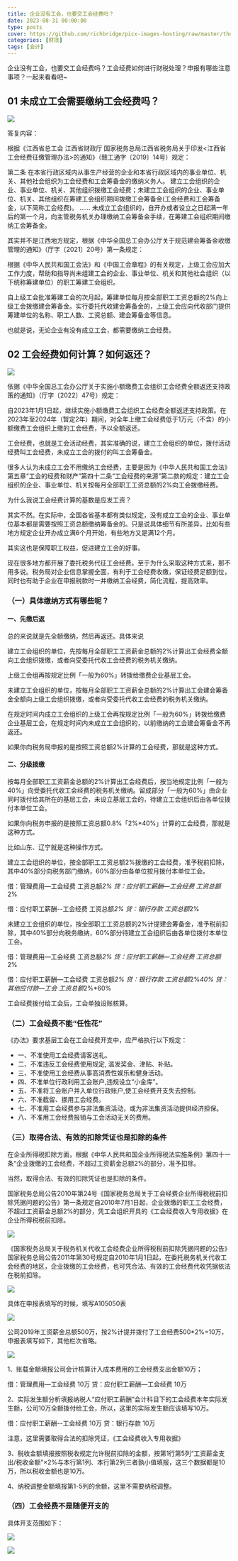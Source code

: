 ```yaml
---
title: 企业没有工会，也要交工会经费吗？
date: 2023-08-31 00:00:00
type: posts
cover: https://github.com/richbridge/picx-images-hosting/raw/master/thumbnail/财技.jpg
categories: [财技]
tags: [会计]
---
```

企业没有工会，也要交工会经费吗？工会经费如何进行财税处理？申报有哪些注意事项？一起来看看吧~

## 01 未成立工会需要缴纳工会经费吗？

![](https://img.richfan.site/finance/accounting/企业没有工会也要交工会经费吗/企业没有工会，也要交工会经费吗？_1.webp)

答复内容：

根据《江西省总工会 江西省财政厅 国家税务总局江西省税务局关于印发<江西省工会经费征缴管理办法>的通知》（赣工通字〔2019〕14号）规定：

第二条 在本省行政区域内从事生产经营的企业和本省行政区域内的事业单位、机关、其他社会组织为工会经费和工会筹备金的缴纳义务人。
建立工会组织的企业、事业单位、机关、其他组织拨缴工会经费；未建立工会组织的企业、事业单位、机关、其他组织在筹建工会组织期间拨缴工会筹备金(工会经费和工会筹备金，以下简称工会经费)。
……
未成立工会组织的，自开办或者设立之日起满一年后的第一个月，向主管税务机关办理缴纳工会筹备金手续，在筹建工会组织期间缴纳工会筹备金。

其实并不是江西地方规定，根据《中华全国总工会办公厅关于规范建会筹备金收缴管理的通知》（厅字〔2021〕20号）第一条规定：

根据《中华人民共和国工会法》和《中国工会章程》的有关规定，上级工会应加大工作力度，帮助和指导尚未组建工会的企业、事业单位、机关和其他社会组织（以下统称筹建单位）的职工筹建工会组织。

自上级工会批准筹建工会的次月起，筹建单位每月按全部职工工资总额的2%向上级工会拨缴建会筹备金。实行委托代收建会筹备金的，上级工会应向代收部门提供筹建单位的名称、职工人数、工资总额、建会筹备金等信息。

也就是说，无论企业有没有成立工会，都需要缴纳工会经费。

## 02 工会经费如何计算？如何返还？

![](https://img.richfan.site/finance/accounting/企业没有工会也要交工会经费吗/企业没有工会，也要交工会经费吗？_2.webp)

依据《中华全国总工会办公厅关于实施小额缴费工会组织工会经费全额返还支持政策的通知》（厅字〔2022〕47号）规定：

自2023年1月1日起，继续实施小额缴费工会组织工会经费全额返还支持政策。在2023年至2024年（暂定2年）期间，对全年上缴工会经费低于1万元（不含）的小额缴费工会组织上缴的工会经费，予以全额返还。

工会经费，也就是工会活动经费，其实准确的说，建立工会组织的单位，拨付活动经费叫工会经费，未成立工会的拨付的叫工会筹备金。

很多人认为未成立工会不用缴纳工会经费，主要是因为《中华人民共和国工会法》第五章“工会的经费和财产”第四十二条“工会经费的来源”第二款的规定：建立工会组织的企业、事业单位、机关按每月全部职工工资总额的2%向工会拨缴经费。

为什么我说工会经费计算的基数是应发工资？

其实不然。在实际中，全国各省基本都有类似规定，没有成立工会的企业、事业单位基本都是需要按照工资总额缴纳筹备金的。只是说具体细节有所差异，比如有些地方规定企业开办成立满6个月开始，有些地方又是满12个月。

其实这也是保障职工权益，促进建立工会的好事。

现在很多地方都开展了委托税务代征工会经费。至于为什么采取这种方式来，那不用多说。税务局对企业信息掌握全面，有利于工会经费收缴，保证经费足额到位，同时也有助于企业在申报税款时一并缴纳工会经费，简化流程，提高效率。



### （一）具体缴纳方式有哪些呢？


#### 一、先缴后返

总的来说就是先全额缴纳，然后再返还。具体来说

建立工会组织的单位，先按每月全部职工工资薪金总额的2%计算出工会经费全额向工会组织拨缴，或者向受委托代收工会经费的税务机关缴纳。
 
上级工会组再按规定比例「一般为60%」转拨给缴费企业基层工会。
 
未建立工会组织的单位，按每月全部职工工资薪金总额的2%计算出工会建会筹备金全额向上级工会组织拨缴，或者向受委托代收工会经费的税务机关缴纳。
 
在规定时间内成立工会组织的上级工会再按规定比例「一般为60%」转拨给缴费企业基层工会，在规定时间内未成立工会组织的，以前缴纳的工会建会筹备金不再返还。

如果你向税务局申报的是按照工资总额2%计算的工会经费，那就是这种方式。
 
#### 二、分级拨缴

按每月全部职工工资薪金总额的2%计算出工会经费后，按当地规定比例「一般为40%」向受委托代收工会经费的税务机关缴纳。留成部分「一般为60%」由企业同时拨付给其所在的基层工会，未设立基层工会的，待建立工会组织后由各单位拨付本单位工会。

如果你向税务申报的是按照工资总额0.8%「2%*40%」计算的工会经费，那就是这种方式。 

比如山东、辽宁就是这种操作方式。

建立工会组织的单位，按全部职工工资总额2%拨缴的工会经费，准予税前扣除，其中40%部分向税务部门缴纳，60%部分由各单位按月拨付本单位工会。

借：管理费用—工会经费    工资总额*2%
贷：应付职工薪酬—工会经费   工资总额*2%

借：应付职工薪酬--工会经费  工资总额*2%
贷：银行存款  工资总额*2%

未建立工会组织的单位，按全部职工工资总额的2%计提建会筹备金，准予税前扣除，其中40%部分向税务缴纳，60%部分待建立工会组织后由各单位拨付本单位工会。

借：管理费用—工会经费  工资总额*2%
贷：应付职工薪酬—工会经费 工资总额*2%

借：应付职工薪酬—工会经费  工资总额*2%
贷：银行存款  工资总额*2%*40%
贷：其他应付款—工会  工资总额*2%*60%

工会经费拨付给工会后，工会单独设账核算。

### （二）工会经费不能“任性花”
《办法》要求基层工会在工会经费开支中，应严格执行以下规定：


- 一、不准使用工会经费请客送礼。
- 二、不准违反工会经费使用规定, 滥发奖金、津贴、补贴。
- 三、不准使用工会经费从事高消费性娱乐和健身活动。
- 四、不准单位行政利用工会账户,违规设立“小金库”。
- 五、不准将工会账户并入单位行政账户,使工会经费开支失去控制。
- 六、不准截留、挪用工会经费。
- 七、不准用工会经费参与非法集资活动，或为非法集资活动提供经济担保。
- 八、不准用工会经费报销与工会活动无关的费用。


### （三）取得合法、有效的扣除凭证也是扣除的条件


在企业所得税扣除方面，根据《中华人民共和国企业所得税法实施条例》第四十一条“企业拨缴的工会经费，不超过工资薪金总额2%的部分，准予扣除。

当然，取得合法、有效的扣除凭证也是扣除的条件。

国家税务总局公告2010年第24号《国家税务总局关于工会经费企业所得税税前扣除凭据问题的公告》第一条规定自2010年7月1日起，企业拨缴的职工工会经费，不超过工资薪金总额2%的部分，凭工会组织开具的《工会经费收入专用收据》在企业所得税税前扣除。

![](https://img.richfan.site/finance/accounting/企业没有工会也要交工会经费吗/企业没有工会，也要交工会经费吗？_3.webp)

《国家税务总局关于税务机关代收工会经费企业所得税税前扣除凭据问题的公告》国家税务总局公告2011年第30号规定自2010年1月1日起，在委托税务机关代收工会经费的地区，企业拨缴的工会经费，也可凭合法、有效的工会经费代收凭据依法在税前扣除。

![](https://img.richfan.site/finance/accounting/企业没有工会也要交工会经费吗/企业没有工会，也要交工会经费吗？_4.webp)

具体在申报表填写的时候，填写A105050表

![](https://img.richfan.site/finance/accounting/企业没有工会也要交工会经费吗/企业没有工会，也要交工会经费吗？_5.webp)

公司2019年工资薪金总额500万，按2%计提并拨付了工会经费500*2%=10万，申报表填写如下，其他栏次省略。

![](https://img.richfan.site/finance/accounting/企业没有工会也要交工会经费吗/企业没有工会，也要交工会经费吗？_6.webp)

1、账载金额填报公司会计核算计入成本费用的工会经费支出金额10万；

借：管理费用—工会经费  10万
贷：应付职工薪酬—工会经费  10万

2、实际发生额分析填报纳税人“应付职工薪酬”会计科目下的工会经费本年实际发生额，公司10万全额拨付给工会，所以，这里的实际发生额应该填写10万。

借：应付职工薪酬--工会经费 10万
贷：银行存款  10万

注意，这里需要取得合法的扣除凭证，《工会经费收入专用收据》

3、税收金额填报按照税收规定允许税前扣除的金额，按第1行第5列“工资薪金支出/税收金额”×2%与本行第1列、本行第2列三者孰小值填报，这三个数据都是10万，所以税收金额也是10万。

4、纳税调整金额填报第1-5列的余额，这里不需要纳税调整。

### （四）工会经费不是随便开支的

具体开支范围如下：

![](https://img.richfan.site/finance/accounting/企业没有工会也要交工会经费吗/企业没有工会，也要交工会经费吗？_7.webp)

![](https://img.richfan.site/finance/accounting/企业没有工会也要交工会经费吗/企业没有工会，也要交工会经费吗？_8.webp)